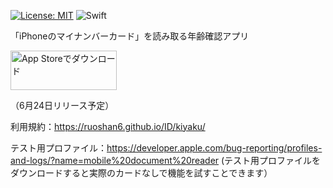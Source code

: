 [![License: MIT](https://img.shields.io/badge/License-MIT-yellow.svg)](https://opensource.org/licenses/MIT) ![Swift](https://custom-icon-badges.herokuapp.com/badge/Swift-F05138.svg?logo=Swift&logoColor=white)


「iPhoneのマイナンバーカード」を読み取る年齢確認アプリ


<a href="https://apps.apple.com/us/app/マイナンバー年齢確認/id6747008603" style="display: inline-block;">
<img src="https://toolbox.marketingtools.apple.com/api/v2/badges/download-on-the-app-store/black/ja-jp?releaseDate=1747612800" alt="App Storeでダウンロード" style="width: 170px; height: 62.5px; vertical-align: middle; object-fit: contain;" />
</a>


（6月24日リリース予定）

利用規約：https://ruoshan6.github.io/ID/kiyaku/

テスト用プロファイル：https://developer.apple.com/bug-reporting/profiles-and-logs/?name=mobile%20document%20reader
(テスト用プロファイルをダウンロードすると実際のカードなしで機能を試すことできます）
